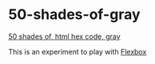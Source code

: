 50-shades-of-gray
==================

[50 shades of, html hex code, gray](http://nickdouille.github.io/50-shades-of-gray/)

This is an experiment to play with [Flexbox](http://www.w3.org/TR/css3-flexbox/)
